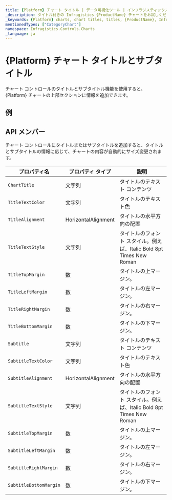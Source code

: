 ```yaml
---
title: {Platform} チャート タイトル | データ可視化ツール | インフラジスティックス
_description: タイトル付きの Infragistics {ProductName} チャートをお試しください!
_keywords: {Platform} charts, chart titles, titles, {ProductName}, Infragistics, {Platform} チャート, チャート タイトル, タイトル, インフラジスティックス
mentionedTypes: ["CategoryChart"]
namespace: Infragistics.Controls.Charts
_language: ja
---
```


# {Platform} チャート タイトルとサブタイトル

チャート コントロールのタイトルとサブタイトル機能を使用すると、{Platform} チャートの上部セクションに情報を追加できます。

## 例

<code-view style="height: 600px"
           data-demos-base-url="{environment:dvDemosBaseUrl}"
           iframe-src="{environment:dvDemosBaseUrl}/charts/category-chart-line-chart-with-titles"
           alt="{Platform} チャート同期の例"
           github-src="charts/category-chart/line-chart-with-titles">
</code-view>

<div class="divider--half"></div>

## API メンバー

チャート コントロールにタイトルまたはサブタイトルを追加すると、タイトルとサブタイトルの情報に応じて、チャートの内容が自動的にサイズ変更されます。

プロパティ名         | プロパティ タイプ   |     説明
----------------------|------------------|------------
`ChartTitle`          | 文字列 |  タイトルのテキスト コンテンツ
`TitleTextColor`      | 文字列 |  タイトルのテキスト色
`TitleAlignment`      | HorizontalAlignment |  タイトルの水平方向の配置
`TitleTextStyle`      | 文字列 | タイトルのフォント スタイル。例えば、Italic Bold 8pt Times New Roman
`TitleTopMargin`      | 数 | タイトルの上マージン。
`TitleLeftMargin`     | 数 | タイトルの左マージン。
`TitleRightMargin`    | 数 | タイトルの右マージン。
`TitleBottomMargin`   | 数 | タイトルの下マージン。
`Subtitle`            | 文字列 |  タイトルのテキスト コンテンツ
`SubtitleTextColor`   | 文字列 |  タイトルのテキスト色
`SubtitleAlignment`   | HorizontalAlignment |  タイトルの水平方向の配置
`SubtitleTextStyle`   | 文字列 | タイトルのフォント スタイル。例えば、Italic Bold 8pt Times New Roman
`SubtitleTopMargin`   | 数 | タイトルの上マージン。
`SubtitleLeftMargin`  | 数 | タイトルの左マージン。
`SubtitleRightMargin` | 数 | タイトルの右マージン。
`SubtitleBottomMargin`| 数 | タイトルの下マージン。








